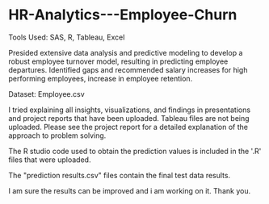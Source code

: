 # HR-Analytics---Employee-Churn

Tools Used: SAS, R, Tableau, Excel

Presided extensive data analysis and predictive modeling to develop a robust employee turnover model, resulting in predicting employee departures. Identified gaps and recommended salary increases for high performing employees, increase in employee retention.

Dataset: Employee.csv

I tried explaining all insights, visualizations, and findings in presentations and project reports that have been uploaded. Tableau files are not being uploaded. Please see the project report for a detailed explanation of the approach to problem solving.

The R studio code used to obtain the prediction values is included in the '.R' files that were uploaded.

The "prediction results.csv" files contain the final test data results.

I am sure the results can be improved and i am working on it. Thank you.
